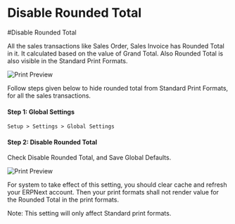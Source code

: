<!-- add-breadcrumbs -->
# Disable Rounded Total

#Disable Rounded Total

All the sales transactions like Sales Order, Sales Invoice has Rounded Total in it. It calculated based on the value of Grand Total. Also Rounded Total is also visible in the Standard Print Formats. 

<img alt="Print Preview" class="screenshot" src="/docs/assets/img/articles/hide-rounded-total-1.png">

Follow steps given below to hide rounded total from Standard Print Formats, for all the sales transactions.

#### Step 1: Global Settings

`Setup > Settings > Global Settings`

#### Step 2: Disable Rounded Total

Check Disable Rounded Total, and Save Global Defaults.

<img alt="Print Preview" class="screenshot" src="/docs/assets/img/articles/hide-rounded-total-2.png">

For system to take effect of this setting, you should clear cache and refresh your ERPNext account. Then your print formats shall not render value for the Rounded Total in the print formats.
   
<div class=well>Note: This setting will only affect Standard print formats.</div>

<!-- markdown -->